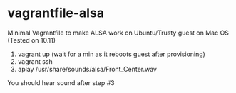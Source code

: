 # vagrantfile-alsa
Minimal Vagrantfile to make ALSA work on Ubuntu/Trusty guest on Mac OS (Tested on 10.11)
   
   1. vagrant up (wait for a min as it reboots guest after provisioning)
   2. vagrant ssh
   3. aplay /usr/share/sounds/alsa/Front_Center.wav 

You should hear sound after step #3
